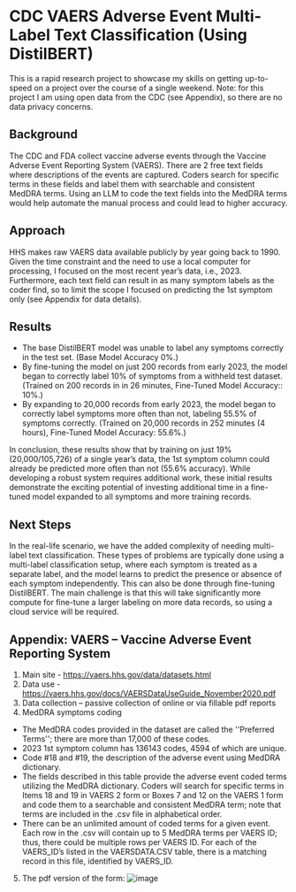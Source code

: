 # CDC VAERS Adverse Event Multi-Label Text Classification (Using DistilBERT)
This is a rapid research project to showcase my skills on getting up-to-speed on a project over the course of a single weekend. Note: for this project I am using open data from the CDC (see Appendix), so there are no data privacy concerns.

## Background
The CDC and FDA collect vaccine adverse events through the Vaccine Adverse Event Reporting System (VAERS). There are 2 free text fields where descriptions of the events are captured. Coders search for specific terms in these fields and label them with searchable and consistent MedDRA terms. Using an LLM to code the text fields into the MedDRA terms would help automate the manual process and could lead to higher accuracy.

## Approach
HHS makes raw VAERS data available publicly by year going back to 1990. Given the time constraint and the need to use a local computer for processing, I focused on the most recent year’s data, i.e., 2023. Furthermore, each text field can result in as many symptom labels as the coder find, so to limit the scope I focused on predicting the 1st symptom only (see Appendix for data details).

## Results
+ The base DistilBERT model was unable to label any symptoms correctly in the test set. (Base Model Accuracy 0%.)
+ By fine-tuning the model on just 200 records from early 2023, the model began to correctly label 10% of symptoms from a withheld test dataset. (Trained on 200 records in in 26 minutes, Fine-Tuned Model Accuracy:: 10%.)
+ By expanding to 20,000 records from early 2023, the model began to correctly label symptoms more often than not, labeling 55.5% of symptoms correctly. (Trained on 20,000 records in 252 minutes (4 hours), Fine-Tuned Model Accuracy: 55.6%.)

In conclusion, these results show that by training on just 19% (20,000/105,726) of a single year’s data, the 1st symptom column could already be predicted more often than not (55.6% accuracy). While developing a robust system requires additional work, these initial results demonstrate the exciting potential of investing additional time in a fine-tuned model expanded to all symptoms and more training records. 

## Next Steps
In the real-life scenario, we have the added complexity of needing multi-label text classification. These types of problems are typically done using a multi-label classification setup, where each symptom is treated as a separate label, and the model learns to predict the presence or absence of each symptom independently. This can also be done through fine-tuning DistilBERT. The main challenge is that this will take significantly more compute for fine-tune a larger labeling on more data records, so using a cloud service will be required.

## Appendix: VAERS – Vaccine Adverse Event Reporting System 
1.	Main site - https://vaers.hhs.gov/data/datasets.html
2.	Data use - https://vaers.hhs.gov/docs/VAERSDataUseGuide_November2020.pdf
3.	Data collection – passive collection of online or via fillable pdf reports 
4.	MedDRA symptoms coding
+	The MedDRA codes provided in the dataset are called the ''Preferred Terms''; there are more than 17,000 of these codes.
+	2023 1st symptom column has 136143 codes, 4594 of which are unique. 
+ Code #18 and #19, the description of the adverse event using MedDRA dictionary.
+  The fields described in this table provide the adverse event coded terms utilizing the MedDRA dictionary. Coders will search for specific terms in Items 18 and 19 in VAERS 2 form or Boxes 7 and 12 on the VAERS 1 form and code them to a searchable and consistent MedDRA term; note that terms are included in the .csv file in alphabetical order. 
+  There can be an unlimited amount of coded terms for a given event. Each row in the .csv will contain up to 5 MedDRA terms per VAERS ID; thus, there could be multiple rows per VAERS ID. For each of the VAERS_ID’s listed in the VAERSDATA.CSV table, there is a matching record in this file, identified by VAERS_ID.
5.	The pdf version of the form:
![image](https://github.com/drew6050/cdc-vaers-llm/assets/102396940/c61b1ca7-7822-44be-b0f8-a83b54a522a3)
